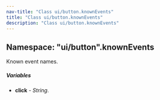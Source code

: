 ```yaml
---
nav-title: "Class ui/button.knownEvents"
title: "Class ui/button.knownEvents"
description: "Class ui/button.knownEvents"
---
```

## Namespace: "ui/button".knownEvents
Known event names.

##### Variables
 - **click** - _String_.